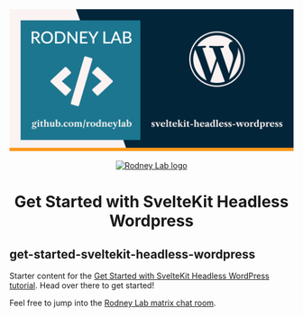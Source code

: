 <img src="./images/rodneylab-github-get-started-sveltekit-headless-wordpress.png" alt="Rodney Lab astro-contact-form Github banner">

<p align="center">
  <a aria-label="Open Rodney Lab site" href="https://rodneylab.com" rel="nofollow noopener noreferrer">
    <img alt="Rodney Lab logo" src="https://rodneylab.com/assets/icon.png" width="60" />
  </a>
</p>
<h1 align="center">
  Get Started with SvelteKit Headless Wordpress
</h1>

## get-started-sveltekit-headless-wordpress

Starter content for the <a aria-label="Open Rodney Lab blog post on Landing page to Anchor" href="https://plus.rodneylab.com/tutorials/get-started-sveltekit-headless-wordpress">Get Started with SvelteKit Headless WordPress tutorial</a>.  Head over there to get started!

Feel free to jump into the [Rodney Lab matrix chat room](https://matrix.to/#/%23rodney:matrix.org).
